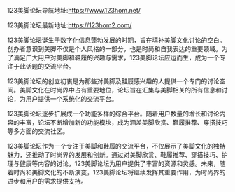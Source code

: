 123美脚论坛导航地址:https://www.123hom.net/

123美脚论坛最新地址:https://123hom2.com/

123美脚论坛诞生于数字化信息蓬勃发展的时期，旨在填补美脚文化讨论的空白。创办者意识到美脚不仅是个人风格的一部分，也是时尚和自我表达的重要领域。为了满足广大用户对美脚和鞋履的兴趣与需求，123美脚论坛应运而生，成为一个专注于此话题的交流平台。

123美脚论坛的创立初衷是为那些对美脚及鞋履感兴趣的人提供一个专门的讨论空间。美脚文化在时尚界中占有重要地位，论坛旨在汇集与美脚相关的所有信息和讨论，为用户提供一个系统化的交流平台。

123美脚论坛逐步扩展成一个功能多样的综合平台。随着用户数量的增长和讨论内容的丰富，论坛不断增加新的功能模块，成为涵盖美脚欣赏、鞋履推荐、穿搭技巧等多方面的交流社区。

123美脚论坛作为一个专注于美脚和鞋履的交流平台，不仅展示了美脚文化的独特魅力，还推动了时尚界的发展和创新。通过对美脚欣赏、鞋履推荐、穿搭技巧、护理与健康等内容的讨论，123美脚论坛为用户提供了丰富的资源和灵感。未来，随着时尚和美脚文化的不断演变，123美脚论坛将继续发挥其重要作用，为时尚界的进步和用户的需求提供支持。
